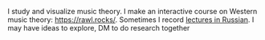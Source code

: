I study and visualize music theory. I make an interactive course on Western music theory: https://rawl.rocks/. Sometimes I record [lectures in Russian](https://t.me/keetezh/1055). I may have ideas to explore, DM to do research together
